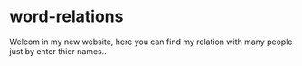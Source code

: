 # word-relations
 Welcom in my new website, here you can find my relation with many people just by enter thier names..
